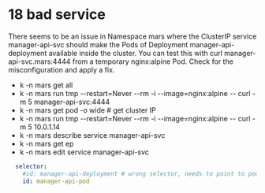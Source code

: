 # 18 bad service
There seems to be an issue in Namespace mars where the ClusterIP service manager-api-svc should make the Pods of
Deployment manager-api-deployment available inside the cluster.
You can test this with curl manager-api-svc.mars:4444 from a temporary nginx:alpine Pod. Check for the misconfiguration
and apply a fix.

- k -n mars get all
- k -n mars run tmp --restart=Never --rm -i --image=nginx:alpine -- curl -m 5 manager-api-svc:4444
- k -n mars get pod -o wide # get cluster IP
- k -n mars run tmp --restart=Never --rm -i --image=nginx:alpine -- curl -m 5 10.0.1.14
- k -n mars describe service manager-api-svc
- k -n mars get ep
- k -n mars edit service manager-api-svc
```yaml
  selector:
    #id: manager-api-deployment # wrong selector, needs to point to pod!
    id: manager-api-pod
```